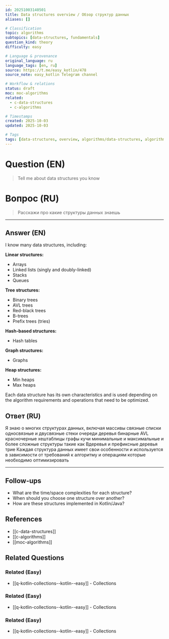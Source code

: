 ```yaml
---
id: 20251003140501
title: Data structures overview / Обзор структур данных
aliases: []

# Classification
topic: algorithms
subtopics: [data-structures, fundamentals]
question_kind: theory
difficulty: easy

# Language & provenance
original_language: ru
language_tags: [en, ru]
source: https://t.me/easy_kotlin/478
source_note: easy_kotlin Telegram channel

# Workflow & relations
status: draft
moc: moc-algorithms
related:
  - c-data-structures
  - c-algorithms

# Timestamps
created: 2025-10-03
updated: 2025-10-03

# Tags
tags: [data-structures, overview, algorithms/data-structures, algorithms/fundamentals, difficulty/easy, easy_kotlin, lang/ru]
---
```

# Question (EN)
> Tell me about data structures you know
# Вопрос (RU)
> Расскажи про какие структуры данных знаешь

---

## Answer (EN)

I know many data structures, including:

**Linear structures:**
- Arrays
- Linked lists (singly and doubly-linked)
- Stacks
- Queues

**Tree structures:**
- Binary trees
- AVL trees
- Red-black trees
- B-trees
- Prefix trees (tries)

**Hash-based structures:**
- Hash tables

**Graph structures:**
- Graphs

**Heap structures:**
- Min heaps
- Max heaps

Each data structure has its own characteristics and is used depending on the algorithm requirements and operations that need to be optimized.

## Ответ (RU)

Я знаю о многих структурах данных, включая массивы связные списки односвязные и двусвязные стеки очереди деревья бинарные AVL красночерные хештаблицы графы кучи минимальные и максимальные и более сложные структуры такие как Bдеревья и префиксные деревья трие Каждая структура данных имеет свои особенности и используется в зависимости от требований к алгоритму и операциям которые необходимо оптимизировать

---

## Follow-ups
- What are the time/space complexities for each structure?
- When should you choose one structure over another?
- How are these structures implemented in Kotlin/Java?

## References
- [[c-data-structures]]
- [[c-algorithms]]
- [[moc-algorithms]]

## Related Questions

### Related (Easy)
- [[q-kotlin-collections--kotlin--easy]] - Collections
### Related (Easy)
- [[q-kotlin-collections--kotlin--easy]] - Collections
### Related (Easy)
- [[q-kotlin-collections--kotlin--easy]] - Collections